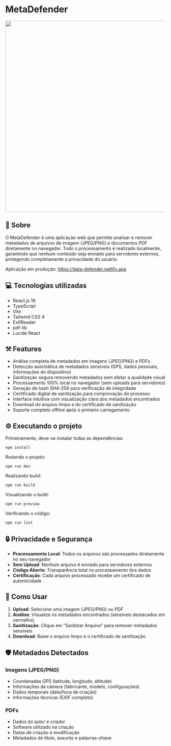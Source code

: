 # MetaDefender
<img src="https://github.com/user-attachments/assets/7f9023f9-9b58-4334-8c4a-9b9d23f4607d" width="600" />

## 📖 Sobre
O MetaDefender é uma aplicação web que permite analisar e remover metadados de arquivos de imagem (JPEG/PNG) e documentos PDF diretamente no navegador. Todo o processamento é realizado localmente, garantindo que nenhum conteúdo seja enviado para servidores externos, protegendo completamente a privacidade do usuário.

Aplicação em produção: https://data-defender.netlify.app

## 💻 Tecnologias utilizadas
- React.js 19
- TypeScript
- Vite
- Tailwind CSS 4
- ExifReader
- pdf-lib
- Lucide React

## ⚒️ Features
- Análise completa de metadados em imagens (JPEG/PNG) e PDFs
- Detecção automática de metadados sensíveis (GPS, dados pessoais, informações do dispositivo)
- Sanitização segura removendo metadados sem afetar a qualidade visual
- Processamento 100% local no navegador (sem uploads para servidores)
- Geração de hash SHA-256 para verificação de integridade
- Certificado digital de sanitização para comprovação do processo
- Interface intuitiva com visualização clara dos metadados encontrados
- Download do arquivo limpo e do certificado de sanitização
- Suporte completo offline após o primeiro carregamento

## ⚙️ Executando o projeto
Primeiramente, deve-se instalar todas as dependências:
```
npm install
```
Rodando o projeto:
```
npm run dev
```
Realizando build:
```
npm run build
```
Visualizando o build:
```
npm run preview
```
Verificando o código:
```
npm run lint
```

## 🔒 Privacidade e Segurança
- **Processamento Local**: Todos os arquivos são processados diretamente no seu navegador
- **Sem Upload**: Nenhum arquivo é enviado para servidores externos
- **Código Aberto**: Transparência total no processamento dos dados
- **Certificação**: Cada arquivo processado recebe um certificado de autenticidade

## 📝 Como Usar
1. **Upload**: Selecione uma imagem (JPEG/PNG) ou PDF
2. **Análise**: Visualize os metadados encontrados (sensíveis destacados em vermelho)
3. **Sanitização**: Clique em "Sanitizar Arquivo" para remover metadados sensíveis
4. **Download**: Baixe o arquivo limpo e o certificado de sanitização

## 🛡️ Metadados Detectados
### Imagens (JPEG/PNG)
- Coordenadas GPS (latitude, longitude, altitude)
- Informações da câmera (fabricante, modelo, configurações)
- Dados temporais (data/hora de criação)
- Informações técnicas (EXIF completo)

### PDFs
- Dados do autor e criador
- Software utilizado na criação
- Datas de criação e modificação
- Metadados de título, assunto e palavras-chave
